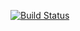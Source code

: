 [![Build Status](https://travis-ci.com/Darsh374/ourStatsProject.svg?branch=master)](https://travis-ci.com/Darsh374/ourStatsProject)
